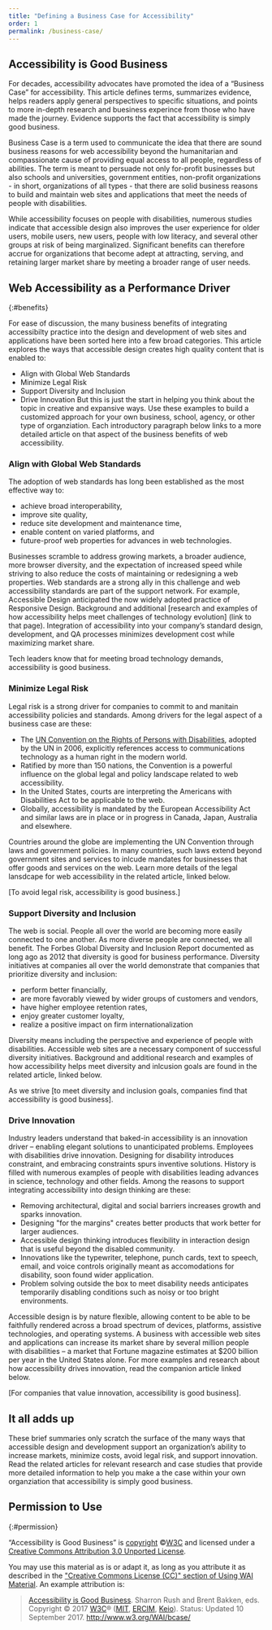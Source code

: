 ```yaml
---
title: "Defining a Business Case for Accessibility"
order: 1
permalink: /business-case/
---
```


## Accessibility is Good Business

For decades, accessibility advocates have promoted the idea of a “Business Case” for accessibility. This article defines terms, summarizes evidence, helps readers apply general perspectives to specific situations, and points to more in-depth research and buesiness experince from those who have made the journey. Evidence supports the fact that accessibility is simply good business.

Business Case is a term used to communicate the idea that there are sound business reasons for web accessibility beyond the humanitarian and compassionate cause of providing equal access to all people, regardless of abilities. The term is meant to persuade not only for-profit businesses but also schools and universities, government entities, non-profit organizations - in short, organizations of all types - that there are solid business reasons to build and maintain web sites and applications that meet the needs of people with disabilities.

While accessibility focuses on people with disabilities, numerous studies indicate that accessible design also improves the user experience for older users, mobile users, new users, people with low literacy, and several other groups at risk of being marginalized. Significant benefits can therefore accrue for organizations that become adept at attracting, serving, and retaining larger market share by meeting a broader range of user needs.

## Web Accessibility as a Performance Driver 
{:#benefits}

For ease of discussion, the many business benefits of integrating accessibilty practice into the design and development of web sites and applications have been sorted here into a few broad categories. This article explores the ways that accessible design creates high quality content that is enabled to:
* Align with Global Web Standards
* Minimize Legal Risk
* Support Diversity and Inclusion
* Drive Innovation
But this is just the start in helping you think about the topic in creative and expansive ways. Use these examples to build a customized approach for your own business, school, agency, or other type of organziation. Each introductory paragraph below links to a more detailed article on that aspect of the business benefits of web accessibility.  

### Align with Global Web Standards
The adoption of web standards has long been established as the most effective way to:
* achieve broad interoperability,
* improve site quality,
* reduce site development and maintenance time,
* enable content on varied platforms, and
* future-proof web properties for advances in web technologies.

Businesses scramble to address growing markets, a broader audience, more browser diversity, and the expectation of increased speed while striving to also reduce the costs of maintaining or redesigning a web properties. Web standards are a strong ally in this challenge and web accessibility standards are part of the support network. For example, Accessible Design anticipated the now widely adopted practice of Responsive Design. Background and additional [research and examples of how accessibility helps meet challenges of technology evolution] (link to that page).  Integration of accessibility into your company’s standard design, development, and QA processes minimizes development cost while maximizing market share.

Tech leaders know that for meeting broad technology demands, accessibility is good business.

### Minimize Legal Risk
Legal risk is a strong driver for companies to commit to and manitain accessibility policies and standards. Among drivers for the legal aspect of a business case are these:
* The [UN Convention on the Rights of Persons with Disabilities](http://www.un.org/disabilities/default.asp?navid=12&pid=150), adopted by the UN in 2006, explicitly references access to communications technology as a human right in the modern world. 
* Ratified by more than 150 nations, the Convention is a powerful influence on the global legal and policy landscape related to web accessibility. 
* In the United States, courts are interpreting the Americans with Disabilities Act to be applicable to the web.
* Globally, accessibility is mandated by the European Accessibility Act and similar laws are in place or in progress in Canada, Japan, Australia and elsewhere. 

Countries around the globe are implementing the UN Convention through laws and government policies. In many countries, such laws extend beyond government sites and services to inlcude mandates for businesses that offer goods and services on the web. Learn more details of the legal lansdcape for web accessibility in the related article, linked below.

[To avoid legal risk, accessibility is good business.]


### Support Diversity and Inclusion
The web is social. People all over the world are becoming more easily connected to one another. As more diverse people are connected, we all benefit. The Forbes Global Diversity and Inclusion Report documented as long ago as 2012 that diversity is good for business performance. Diversity initiatives at companies all over the world demonstrate that companies that prioritize diversity and inclusion:
* perform better financially,
* are more favorably viewed by wider groups of customers and vendors,
* have higher employee retention rates,
* enjoy greater customer loyalty,
* realize a positive impact on firm internationalization

Diversity means including the perspective and experience of people with disabilities. Accessible web sites are a necessary component of successful diversity initiatives. Background and additional research and examples of how accessibility helps meet diversity and inlcusion goals are found in the related article, linked below. 

As we strive [to meet diversity and inclusion goals, companies find that accessibility is good business].

### Drive Innovation
Industry leaders understand that baked-in accessibility is an innovation driver – enabling elegant solutions to unanticipated problems. Employees with disabilities drive innovation. Designing for disability introduces constraint, and embracing constraints spurs inventive solutions. History is filled with numerous examples of people with disabilities leading advances in science, technology and other fields. Among the reasons to support integrating accessibility into design thinking are these:
* Removing architectural, digital and social barriers increases growth and sparks innovation.
* Designing "for the margins" creates better products that work better for larger audiences.
* Accessible design thinking introduces flexibility in interaction design that is useful beyond the disabled community.
* Innovations like the typewriter, telephone, punch cards, text to speech, email, and voice controls originally meant as accomodations for disability, soon found wider application.
* Problem solving outside the box to meet disability needs anticipates temporarily disabling conditions such as noisy or too bright environments.

Accessible design is by nature flexible, allowing content to be able to be faithfully rendered across a broad spectrum of devices, platforms, assistive technologies, and operating systems. A business with accessible web sites and applications can increase its market share by several million people with disabilities – a market that Fortune magazine estimates at $200&nbsp;billion per year in the United States alone. For more examples and research about how accessibility drives innovation, read the companion article linked below.

[For companies that value innovation, accessibility is good business].

## It all adds up
These brief summaries only scratch the surface of the many ways that accessible design and development support an organization’s ability to increase markets, minimize costs, avoid legal risk, and support innovation. Read the related articles for relevant research and case studies that provide more detailed information to help you make a the case within your own organziation that accessibility is simply good business. 

## Permission to Use
{:#permission}

“Accessibility is Good Business” is [copyright](http://www.w3.org/Consortium/Legal/ipr-notice#Copyright) ©[W3C](http://www.w3.org/) and licensed under a [Creative Commons Attribution 3.0 Unported License](http://creativecommons.org/licenses/by/3.0/).

You may use this material as is or adapt it, as long as you attribute it as described in the ["Creative Commons License (CC)" section of Using WAI Material](http://www.w3.org/WAI/about/usingWAImaterial#cc). An example attribution is:

> [Accessibility is Good Business](http://www.w3.org/WAI/bcase/). Sharron Rush and Brent Bakken, eds. Copyright © 2017 [W3C](http://www.w3.org/)®
> ([MIT](http://www.csail.mit.edu/), [ERCIM](http://www.ercim.eu/),
> [Keio](http://www.keio.ac.jp/)). Status: Updated 10 September 2017.
> <http://www.w3.org/WAI/bcase/>

